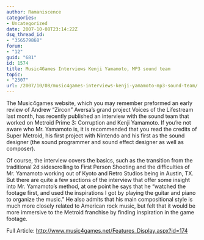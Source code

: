 ```yaml
---
author: Ramaniscence
categories:
- Uncategorized
date: 2007-10-08T23:14:22Z
dsq_thread_id:
- "356579868"
forum:
- "12"
guid: "681"
id: 1574
title: Music4Games Interviews Kenji Yamamoto, MP3 sound team
topic:
- "2507"
url: /2007/10/08/music4games-interviews-kenji-yamamoto-mp3-sound-team/
---
```


The Music4games website, which you may remember preformed an early review of Andrew &#8220;Zircon&#8221; Aversa&#8217;s grand project Voices of the Lifestream last month, has recently published an interview with the sound team that worked on Metroid Prime 3: Corruption and Kenji Yamamoto. If you&#8217;re not aware who Mr. Yamamoto is, it is recommended that you read the credits of Super Metroid, his first project with Nintendo and his first as the sound designer (the sound programmer and sound effect designer as well as composer).
  
Of course, the interview covers the basics, such as the transition from the traditional 2d sidescrolling to First Person Shooting and the difficulties of Mr. Yamamoto working out of Kyoto and Retro Studios being in Austin, TX. But there are quite a few sections of the interview that offer some insight into Mr. Yamamoto&#8217;s method, at one point he says that he &#8220;watched the footage first, and used the inspirations I got by playing the guitar and piano to organize the music.&#8221; He also admits that his main compositional style is much more closely related to American rock music, but felt that it would be more immersive to the Metroid franchise by finding inspiration in the game footage.

Full Article: <a href="http://www.music4games.net/Features_Display.aspx?id=174" target="_blank">http://www.music4games.net/Features_Display.aspx?id=174</a>